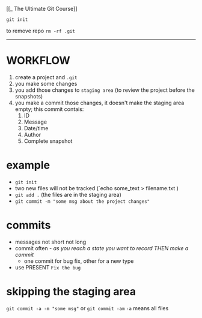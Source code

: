 [[_ The Ultimate Git Course]]


`git init`

to remove repo `rm -rf .git`

---
# WORKFLOW
1.  create a project and `.git`
2. you make some changes 
3. you add those changes to `staging area` (to review the project before the snapshots)
4. you make a commit those changes, it doesn't make the staging area empty; this commit contais:
	1. ID
	2. Message
	3. Date/time
	4. Author
	5. Complete snapshot

# example
- `git init`
- two new files will not be tracked (`echo some_text > filename.txt )
- `git add .` (the files are in the staging area)
- `git commit -m "some msg about the project changes"`


# commits
- messages not short not long
- commit often - *as you reach a state you want to record THEN make a commit*
	- one commit for bug fix, other for a new type
- use PRESENT `Fix the bug`

# skipping the staging area

`git commit -a -m "some msg"` or `git commit -am`
`-a` means all files





